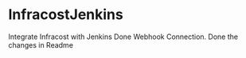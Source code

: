# InfracostJenkins
Integrate Infracost with Jenkins
Done Webhook Connection.
Done the changes in Readme

